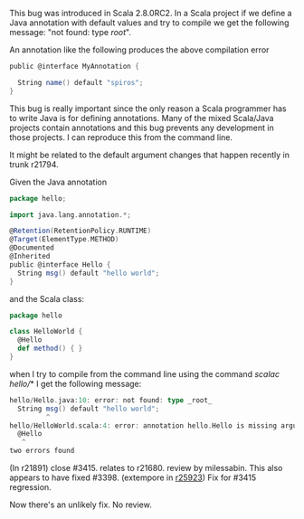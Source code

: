This bug was introduced in Scala 2.8.0RC2. In a Scala project if we define a Java annotation with default values and try to compile we get the following message: "not found: type _root_".

An annotation like the following produces the above compilation error

```scala
public @interface MyAnnotation {

  String name() default "spiros";
}
```

This bug is really important since the only reason a Scala programmer has to write Java is for defining annotations. Many of the mixed Scala/Java projects contain annotations and this bug prevents any development in those projects.
I can reproduce this from the command line.

It might be related to the default argument changes that happen recently in trunk r21794.

Given the Java annotation

```scala
package hello;

import java.lang.annotation.*;

@Retention(RetentionPolicy.RUNTIME)
@Target(ElementType.METHOD)
@Documented
@Inherited
public @interface Hello {
  String msg() default "hello world";
}
```

and the Scala class:

```scala
package hello

class HelloWorld {
  @Hello
  def method() { }
}
```

when I try to compile from the command line using the command *scalac hello/** I get the following message:
```scala
hello/Hello.java:10: error: not found: type _root_
  String msg() default "hello world";
         ^
hello/HelloWorld.scala:4: error: annotation hello.Hello is missing argument msg
  @Hello
   ^
two errors found
```
(In r21891) close #3415. relates to r21680. review by milessabin.
This also appears to have fixed #3398.
(extempore in [r25923](https://codereview.scala-lang.org/fisheye/changelog/scala-svn?cs=25923)) Fix for #3415 regression.

Now there's an unlikely fix.  No review.
